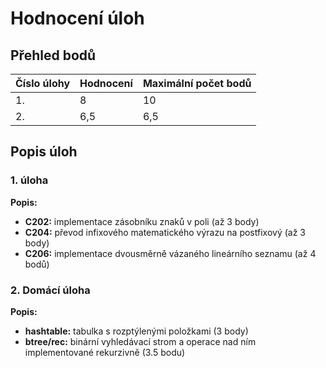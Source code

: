 # Hodnocení úloh

## Přehled bodů

| Číslo úlohy | Hodnocení | Maximální počet bodů |
|-------------|-----------|----------------------|
| 1.          | 8         | 10                   |
| 2.          | 6,5      | 6,5                  |

## Popis úloh

### 1. úloha

**Popis:**
- **C202:** implementace zásobníku znaků v poli (až 3 body)
- **C204:** převod infixového matematického výrazu na postfixový (až 3 body)
- **C206:** implementace dvousměrně vázaného lineárního seznamu (až 4 bodů)

### 2. Domácí úloha

**Popis:**
- **hashtable:** tabulka s rozptýlenými položkami (3 body)
- **btree/rec:** binární vyhledávací strom a operace nad ním implementované rekurzivně (3.5 bodu)